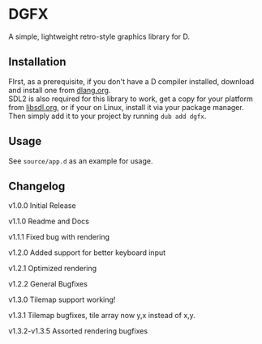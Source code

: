 # DGFX
A simple, lightweight retro-style graphics library for D.

## Installation

FIrst, as a prerequisite, if you don't have a D compiler installed, download and install one from [dlang.org](https://dlang.org).  
SDL2 is also required for this library to work, get a copy for your platform from [libsdl.org](https://libsdl.org), or if your on Linux, install it via your package manager.  
Then simply add it to your project by running ```dub add dgfx```.
## Usage

See ```source/app.d``` as an example for usage.

## Changelog

v1.0.0 Initial Release

v1.1.0 Readme and Docs

v1.1.1 Fixed bug with rendering

v1.2.0 Added support for better keyboard input

v1.2.1 Optimized rendering

v1.2.2 General Bugfixes

v1.3.0 Tilemap support working! 

v1.3.1 Tilemap bugfixes, tile array now y,x instead of x,y.

v1.3.2-v1.3.5 Assorted rendering bugfixes 